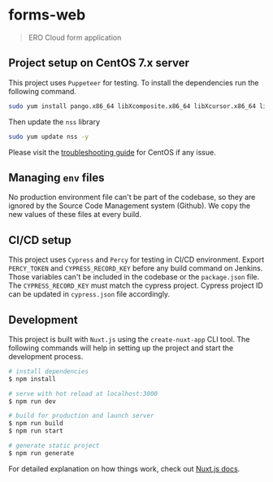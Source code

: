 # forms-web

> ERO Cloud form application

## Project setup on CentOS 7.x server

This project uses `Puppeteer` for testing. To install the dependencies run the following command.

``` bash
sudo yum install pango.x86_64 libXcomposite.x86_64 libXcursor.x86_64 libXdamage.x86_64 libXext.x86_64 libXi.x86_64 libXtst.x86_64 cups-libs.x86_64 libXScrnSaver.x86_64 libXrandr.x86_64 GConf2.x86_64 alsa-lib.x86_64 atk.x86_64 gtk3.x86_64 ipa-gothic-fonts xorg-x11-fonts-100dpi xorg-x11-fonts-75dpi xorg-x11-utils xorg-x11-fonts-cyrillic xorg-x11-fonts-Type1 xorg-x11-fonts-misc
```

Then update the `nss` library 

``` bash
sudo yum update nss -y
```

Please visit the [troubleshooting guide](https://github.com/puppeteer/puppeteer/blob/master/docs/troubleshooting.md) for CentOS if any issue.

## Managing `env` files

No production environment file can't be part of the codebase, so they are ignored by the Source Code Management system (Github). We copy the new values of these files at every build.

## CI/CD setup

This project uses `Cypress` and `Percy` for testing in CI/CD environment. Export `PERCY_TOKEN` and `CYPRESS_RECORD_KEY` before any build command on Jenkins. Those variables can't be included in the codebase or the `package.json` file. The `CYPRESS_RECORD_KEY` must match the cypress project. Cypress project ID can be updated in `cypress.json` file accordingly.

## Development

This project is built with `Nuxt.js` using the `create-nuxt-app` CLI tool. The following commands will help in setting up the project and start the development process.

``` bash
# install dependencies
$ npm install

# serve with hot reload at localhost:3000
$ npm run dev

# build for production and launch server
$ npm run build
$ npm run start

# generate static project
$ npm run generate
```

For detailed explanation on how things work, check out [Nuxt.js docs](https://nuxtjs.org).
